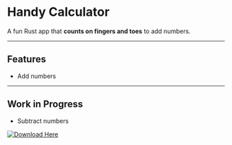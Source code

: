 # Handy Calculator

A fun Rust app that **counts on fingers and toes** to add numbers.

---

## Features

- Add numbers

---

## Work in Progress

- Subtract numbers



[![Download Here](https://img.shields.io/badge/Download%20Here-v1.0.1-blue?style=for-the-badge)](https://github.com/liamchrstn/Handy-Calculator/releases/tag/v1.0.1)